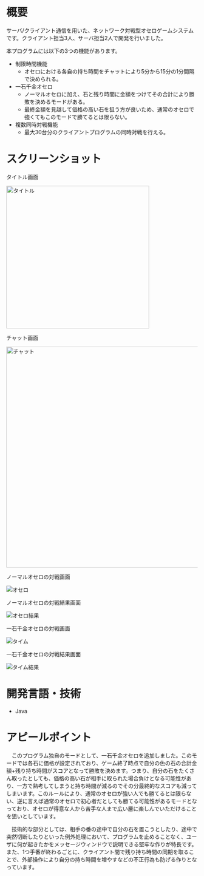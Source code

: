 # 概要
サーバ/クライアント通信を用いた、ネットワーク対戦型オセロゲームシステムです。クライアント担当3人、サーバ担当2人で開発を行いました。

本プログラムには以下の3つの機能があります。

- 制限時間機能
   - オセロにおける各自の持ち時間をチャットにより5分から15分の1分間隔で決められる。
- 一石千金オセロ
   - ノーマルオセロに加え、石と残り時間に金額をつけてその合計により勝敗を決めるモードがある。
   - 最終金額を見越して価格の高い石を狙う方が良いため、通常のオセロで強くてもこのモードで勝てるとは限らない。
- 複数同時対戦機能
   - 最大30台分のクライアントプログラムの同時対戦を行える。

# スクリーンショット
タイトル画面

<img width="376" alt="タイトル" src="https://user-images.githubusercontent.com/56621273/177156223-aeafa405-c2b9-4937-ac1f-42388b80cf3f.png">

チャット画面

<img width="582" alt="チャット" src="https://user-images.githubusercontent.com/56621273/177156249-99416c5f-1a94-4f25-9335-f1983856da8a.png">

ノーマルオセロの対戦画面

![オセロ](https://user-images.githubusercontent.com/56621273/177156181-06bae4b7-f2b1-481e-9d77-9b13774d72a0.png)

ノーマルオセロの対戦結果画面

![オセロ結果](https://user-images.githubusercontent.com/56621273/177156183-8ee96092-e3df-4a49-8c3d-de9a19ce4158.png)

一石千金オセロの対戦画面

![タイム](https://user-images.githubusercontent.com/56621273/177156171-e282d886-e217-4870-9a17-8d49767d3a6b.png)

一石千金オセロの対戦結果画面

![タイム結果](https://user-images.githubusercontent.com/56621273/177156175-df459696-1a86-4a41-94e7-d8011cee5b1b.png)

# 開発言語・技術
- Java

# アピールポイント
　このプログラム独自のモードとして、一石千金オセロを追加しました。このモードでは各石に価格が設定されており、ゲーム終了時点で自分の色の石の合計金額+残り持ち時間がスコアとなって勝敗を決めます。つまり、自分の石をたくさん取ったとしても、価格の高い石が相手に取られた場合負けとなる可能性があり、一方で熟考してしまうと持ち時間が減るのでその分最終的なスコアも減ってしまいます。このルールにより、通常のオセロが強い人でも勝てるとは限らない、逆に言えば通常のオセロで初心者だとしても勝てる可能性があるモードとなっており、オセロが得意な人から苦手な人まで広い層に楽しんでいただけることを狙いとしています。
 
　技術的な部分としては、相手の番の途中で自分の石を置こうとしたり、途中で突然切断したりといった例外処理において、プログラムを止めることなく、ユーザに何が起きたかをメッセージウィンドウで説明できる堅牢な作りが特長です。また、1つ手番が終わるごとに、クライアント間で残り持ち時間の同期を取ることで、外部操作により自分の持ち時間を増やすなどの不正行為も防げる作りとなっています。
